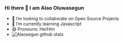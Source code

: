 ### Hi there 👋 I am Alao Oluwasegun
- 👯 I’m looking to collaborate on Open Source Projects
- 🌱 I’m currently learning Javascript
- 😄 Pronouns: He/Him
- ![Alaosegun github stats](https://github-readme-stats.vercel.app/api?username=Alaosegun&show_icons=true&hide_border=true)
<!--
**Alaosegun/Alaosegun** is a ✨ _special_ ✨ repository because its `README.md` (this file) appears on your GitHub profile.

Here are some ideas to get you started:

- 🔭 I’m currently working on ...
- 🌱 I’m currently learning ... Javascript
- 👯 I’m looking to collaborate on ...
- 🤔 I’m looking for help with ...
- 💬 Ask me about ...
- 📫 How to reach me: ...
- 😄 Pronouns: ... He
- ⚡ Fun fact: ...
-->
